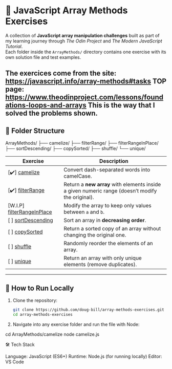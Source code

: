 # 🧩 JavaScript Array Methods Exercises

A collection of **JavaScript array manipulation challenges** built as part of my learning journey through *The Odin Project* and *The Modern JavaScript Tutorial*.  
Each folder inside the `ArrayMethods/` directory contains one exercise with its own solution file and test examples.

The exercices come from the site: https://javascript.info/array-methods#tasks
TOP page: https://www.theodinproject.com/lessons/foundations-loops-and-arrays
This is the way that I solved the problems shown.
---

## 📁 Folder Structure

ArrayMethods/
 ├── camelize/
 ├── filterRange/
 ├── filterRangeInPlace/
 ├── sortDescending/
 ├── copySorted/
 ├── shuffle/
 └── unique/


| Exercise | Description |
|-----------|--------------|
|[✔️] [camelize](./ArrayMethods/camelize/) | Convert dash-separated words into camelCase. |
|[✔️] [filterRange](./ArrayMethods/filterRange/) | Return a **new array** with elements inside a given numeric range (doesn’t modify the original). |
|[W.I.P] [filterRangeInPlace](./ArrayMethods/filterRangeInPlace/) | Modify the array to keep only values between `a` and `b`. |
|[ ] [sortDescending](./ArrayMethods/sortDescending/) | Sort an array in **decreasing order**. |
|[ ] [copySorted](./ArrayMethods/copySorted/) | Return a sorted copy of an array without changing the original one. |
|[ ] [shuffle](./ArrayMethods/shuffle/) | Randomly reorder the elements of an array. |
|[ ] [unique](./ArrayMethods/unique/) | Return an array with only unique elements (remove duplicates). |

---

## 🚀 How to Run Locally

1. Clone the repository:
   ```bash
   git clone https://github.com/doug-bill/array-methods-exercises.git
   cd array-methods-exercises

2. Navigate into any exercise folder and run the file with Node:

cd ArrayMethods/camelize
node camelize.js

🛠️ Tech Stack

Language: JavaScript (ES6+)
Runtime: Node.js (for running locally)
Editor: VS Code

